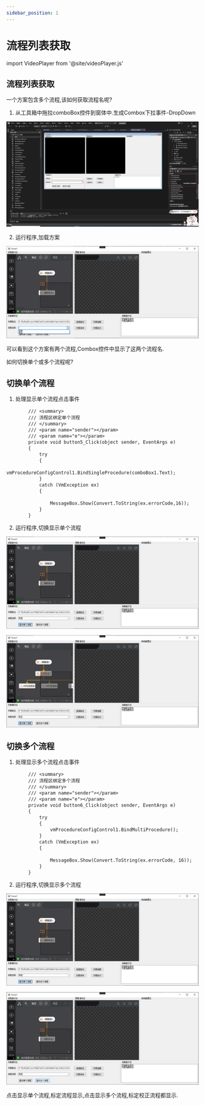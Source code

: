```yaml
---
sidebar_position: 1
---
```


# 流程列表获取

import VideoPlayer from '@site/videoPlayer.js'

<VideoPlayer src="https://xian-vforum.oss-cn-hangzhou.aliyuncs.com/2022-07-04_4T6YFtqAht_2.1%E6%B5%81%E7%A8%8B%E5%88%97%E8%A1%A8%E8%8E%B7%E5%8F%96_x264.mp4"/>

## 流程列表获取

一个方案包含多个流程,该如何获取流程名呢?

1. 从工具箱中拖拉comboBox控件到窗体中.生成Combox下拉事件-DropDown

![](image.png)

2. 运行程序,加载方案

![](image-1.png)

可以看到这个方案有两个流程,Combox控件中显示了这两个流程名.

如何切换单个或多个流程呢?

## 切换单个流程

1. 处理显示单个流程点击事件

```Csharp
        /// <summary>
        /// 流程区绑定单个流程
        /// </summary>
        /// <param name="sender"></param>
        /// <param name="e"></param>
        private void button5_Click(object sender, EventArgs e)
        {
            try
            {
                vmProcedureConfigControl1.BindSingleProcedure(comboBox1.Text);
            }
            catch (VmException ex)
            {

                MessageBox.Show(Convert.ToString(ex.errorCode,16));
            }
        }
```

2. 运行程序,切换显示单个流程

![](image-2.png)

![](image-3.png)

## 切换多个流程

1. 处理显示多个流程点击事件

```Csharp
        /// <summary>
        /// 流程区绑定多个流程
        /// </summary>
        /// <param name="sender"></param>
        /// <param name="e"></param>
        private void button6_Click(object sender, EventArgs e)
        {
            try
            {
                vmProcedureConfigControl1.BindMultiProcedure();
            }
            catch (VmException ex)
            {

                MessageBox.Show(Convert.ToString(ex.errorCode, 16));
            }
        }
```

2. 运行程序,切换显示多个流程

![](image-4.png)

![](image-5.png)

点击显示单个流程,标定流程显示,点击显示多个流程,标定校正流程都显示.







